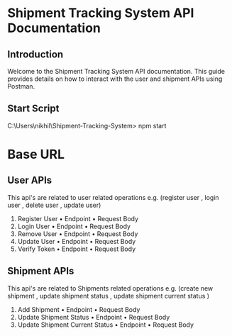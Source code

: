 # Shipment Tracking System API Documentation

## Introduction
Welcome to the Shipment Tracking System API documentation. This guide provides details on how to interact with the user and shipment APIs using Postman.

## Start Script
 C:\Users\nikhil\Shipment-Tracking-System> npm start

# Base URL

## User APIs
This api's are related to user related operations e.g. (register user , login user , delete user , update user)

1. Register User
   • Endpoint
   • Request Body
2. Login User
   • Endpoint
   • Request Body
3. Remove User
   • Endpoint
   • Request Body
4. Update User
   • Endpoint
   • Request Body
5. Verify Token
   • Endpoint
   • Request Body

## Shipment APIs
This api's are related to Shipments related operations e.g. (create new shipment , update shipment status , update shipment current status )

1. Add Shipment
   • Endpoint
   • Request Body
2. Update Shipment Status
   • Endpoint
   • Request Body
3. Update Shipment Current Status
   • Endpoint
   • Request Body



